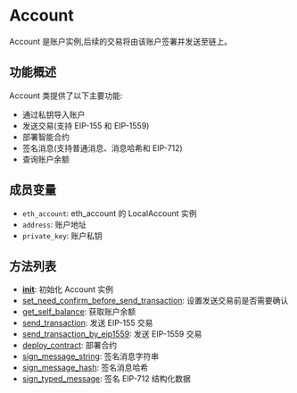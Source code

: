 # Account

Account 是账户实例,后续的交易将由该账户签署并发送至链上。

## 功能概述

Account 类提供了以下主要功能:

- 通过私钥导入账户
- 发送交易(支持 EIP-155 和 EIP-1559)
- 部署智能合约
- 签名消息(支持普通消息、消息哈希和 EIP-712)
- 查询账户余额

## 成员变量

- `eth_account`: eth_account 的 LocalAccount 实例
- `address`: 账户地址
- `private_key`: 账户私钥

## 方法列表

- [**init**](./__init__.md): 初始化 Account 实例
- [set_need_confirm_before_send_transaction](./set_need_confirm_before_send_transaction.md): 设置发送交易前是否需要确认
- [get_self_balance](./get_self_balance.md): 获取账户余额
- [send_transaction](./send_transaction.md): 发送 EIP-155 交易
- [send_transaction_by_eip1559](./send_transaction_by_eip1559.md): 发送 EIP-1559 交易
- [deploy_contract](./deploy_contract.md): 部署合约
- [sign_message_string](./sign_message_string.md): 签名消息字符串
- [sign_message_hash](./sign_message_hash.md): 签名消息哈希
- [sign_typed_message](./sign_typed_message.md): 签名 EIP-712 结构化数据
